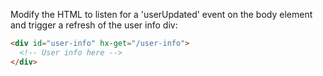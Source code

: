 Modify the HTML to listen for a 'userUpdated' event on the body element and trigger a refresh of the user info div:

```html
<div id="user-info" hx-get="/user-info">
  <!-- User info here -->
</div>
```